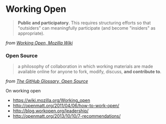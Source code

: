 # Working Open
> **Public and participatory**. This requires structuring efforts so that "outsiders" can meaningfully participate (and become "insiders" as appropriate).

*from [Working Open, Mozilla Wiki](https://wiki.mozilla.org/Working_open)*

### Open Source
> a philosophy of collaboration in which working materials are made available online for anyone to fork, modify, discuss, **and contribute to**.

*from [The GitHub Glossary, Open Source](https://help.github.com/articles/github-glossary/#open-source)*

On working open
* https://wiki.mozilla.org/Working_open
* http://openmatt.org/2011/04/06/how-to-work-open/
* http://blog.workopen.org/leadership/
* http://openmatt.org/2013/10/10/7-recommendations/
